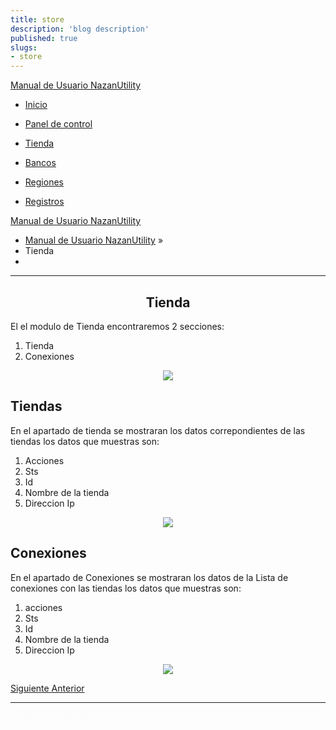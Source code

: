 ```yaml
---
title: store
description: 'blog description'
published: true
slugs:
- store
---
```


  <div class="wy-grid-for-nav"}>
    <nav data-toggle="wy-nav-shift" class="wy-nav-side stickynav">
    <div class="wy-side-scroll">
      <div class="wy-side-nav-search">
        <a href="blog/home" class="icon icon-home">Manual de Usuario NazanUtility</a>
      </div>
      <div class="wy-menu wy-menu-vertical" data-spy="affix" role="navigation" aria-label="main navigation">
                <ul>
                    <li class="toctree-l1"><a class="reference internal" href="blog/home">Inicio</a>
                    </li>
                </ul>
                <ul>
                    <li class="toctree-l1"><a class="reference internal" href="blog/dashboard">Panel de control</a>
                    </li>
                </ul>
                <ul class="current">
                    <li class="toctree-l1 current"><a class="reference internal current" href="blog/store">Tienda</a>
                    </li>
                </ul>
                <ul>
                    <li class="toctree-l1"><a class="reference internal" href="blog/banks">Bancos</a>
                    </li>
                </ul>
                <ul>
                    <li class="toctree-l1"><a class="reference internal" href="blog/regions">Regiones</a>
                    </li>
                </ul>
                <ul>
                    <li class="toctree-l1"><a class="reference internal" href="blog/crud">Registros</a>
                    </li>
                </ul>
      </div>
    </div>
    </nav>
<div>
<section data-toggle="wy-nav-shift" class="wy-nav-content-wrap">
  <nav class="wy-nav-top" role="navigation" aria-label="top navigation">
    <i data-toggle="wy-nav-top" class="fa fa-bars"></i>
    <a href="blog/home">Manual de Usuario NazanUtility</a>
  </nav>
  <div class="wy-nav-content">
    <div class="rst-content">
      <div role="navigation" aria-label="breadcrumbs navigation">
        <ul class="wy-breadcrumbs">
          <li><a href="blog/home">Manual de Usuario NazanUtility</a> &raquo;</li>
          <li>Tienda</li>
          <li class="wy-breadcrumbs-aside">
          </li>
        </ul>
        <hr />
      </div>
      <div role="main">
        <div class="section">
            <h2>
              <center>Tienda</center>
            </h2>
          <p>El el modulo de Tienda encontraremos 2 secciones:</p>
          <ol>
            <li>Tienda</li>
            <li>Conexiones</li>
          </ol>
          <p>
            <center><img src="assets/img/tiendas.png"></center>
          </p>
          <h2 id="tiendas">Tiendas</h2>
          <p>En el apartado de tienda se mostraran los datos correpondientes de las tiendas
            los datos que muestras son:</p>
          <ol>
            <li>Acciones</li>
            <li>Sts</li>
            <li>Id </li>
            <li>Nombre de la tienda</li>
            <li>Direccion Ip</li>
          </ol>
          <p>
            <center><img src="assets/img/inftiendas.png"></center>
          </p>
          <h2 id="conexiones">Conexiones</h2>
          <p>En el apartado de Conexiones se mostraran los datos de la Lista de conexiones con las tiendas
            los datos que muestras son:</p>
          <ol>
            <li>acciones</li>
            <li>Sts</li>
            <li>Id </li>
            <li>Nombre de la tienda</li>
            <li>Direccion Ip</li>
          </ol>
          <p>
            <center><img src="assets/img/infoconextienda.png"></center>
          </p>
        </div>
      </div>
      <footer>
        <div class="rst-footer-buttons" role="navigation" aria-label="footer navigation">
          <a href="blog/banks" class="btn btn-neutral float-right" title="Bancos">Siguiente <span class="icon icon-circle-arrow-right"></span></a>
          <a href="blog/dashboard" class="btn btn-neutral" title="Panel de control"><span class="icon icon-circle-arrow-left"></span> Anterior</a>
        </div>
        <hr />
      </footer>
    </div>
  </div>
</section>
</div>
<div class="rst-versions" role="note" aria-label="versions">
  <span class="rst-current-version" data-toggle="rst-current-version">
    <span><a href="blog/dashboard" style="color: #fcfcfc;">&laquo; Anterior</a></span>
    <span style="margin-left: 15px"><a href="blog/banks" style="color: #fcfcfc">Siguiente &raquo;</a></span>
  </span>
</div>
